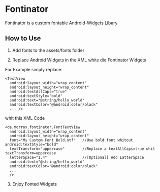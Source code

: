 Fontinator
==========

Fontinator is a custom fontable Android-Widgets Libary

How to Use
----------

1. Add fonts to the assets/fonts folder

2. Replace Android Widgets in the XML white die Fontinator Widgets

  For Example simply replace:
  ```
  <TextView
    android:layout_width="wrap_content"
    android:layout_height="wrap_content"
    android:textAllCaps="true"
    android:textStyle="bold"
    android:text="@string/hello_world"
    android:textColor="@android:color/black"
    ... />
  ```
  whit this XML Code
  ```
  <de.morrox.fontinator.FontTextView
    android:layout_width="wrap_content"
    android:layout_height="wrap_content"
    font="My Custom Font Bold.otf"   //Use bold font whitout android:textStyle="bold"
    textTransform="uppercase"        //Replace a textAllCaps=true whit textTransform=uppercase
    letterSpace="1.4"                //[Optional] Add LatterSpace
    android:text="@string/hello_world"
    android:textColor="@android:color/black"
    ...
    />
  ```

  3. Enjoy Fonted Widgets
